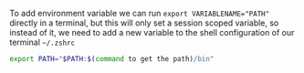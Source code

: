To add environment variable we can run `export VARIABLENAME="PATH"` directly in a terminal, but this will only set a session scoped variable, 
so instead of it, we need to add a new variable to the shell configuration of our terminal `~/.zshrc`
```bash
export PATH="$PATH:$(command to get the path)/bin"
```